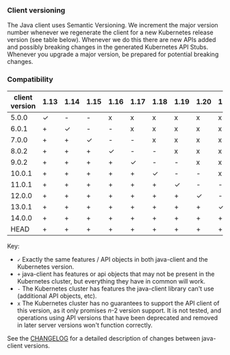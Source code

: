 ### Client versioning

The Java client uses Semantic Versioning. We increment the major version number whenever we
regenerate the client for a new Kubernetes release version (see table below). Whenever we do
this there are new APIs added and possibly breaking changes in the generated Kubernetes API
Stubs. Whenever you upgrade a major version, be prepared for potential breaking changes.



### Compatibility

|  client version  | 1.13      | 1.14     | 1.15     |  1.16     |  1.17    |  1.18    |  1.19    |  1.20    | 1.21 | 1.22 |
|------------------|-----------|----------|----------|-----------|----------|----------|----------|----------|------|--------
|  5.0.0           |  ✓        |  -       |  -       | x         | x        | x        | x        | x        | x    | x    |
|  6.0.1           |  +        |  ✓       |  -       | -         | x        | x        | x        | x        | x    | x    |
|  7.0.0           |  +        |  +       |  ✓       | -         | -        | x        | x        | x        | x    | x    |
|  8.0.2           |  +        |  +       |  +       | ✓         | -        | -        | x        | x        | x    | x    |
|  9.0.2           |  +        |  +       |  +       | +         | ✓        | -        | -        | x        | x    | x    |
|  10.0.1          |  +        |  +       |  +       | +         | +        | ✓        | -        | -        | x    | x    |
|  11.0.1          |  +        |  +       |  +       | +         | +        | +        | ✓        | -        | -    | x    |
|  12.0.0          |  +        |  +       |  +       | +         | +        | +        | +        | ✓        | -    | -    |
|  13.0.1          |  +        |  +       |  +       | +         | +        | +        | +        | +        | ✓    | -    |
|  14.0.0          |  +        |  +       |  +       | +         | +        | +        | +        | +        | +    | ✓    |
|  HEAD            |  +        |  +       |  +       | +         | +        | +        | +        | +        | +    | ✓    | 


Key: 

* `✓` Exactly the same features / API objects in both java-client and the Kubernetes
  version.
* `+` java-client has features or api objects that may not be present in the
  Kubernetes cluster, but everything they have in common will work.
* `-` The Kubernetes cluster has features the java-client library can't use
  (additional API objects, etc).
* `x` The Kubernetes cluster has no guarantees to support the API client of
  this version, as it only promises _n_-2 version support. It is not tested,
  and operations using API versions that have been deprecated and removed in
  later server versions won't function correctly.

See the [CHANGELOG](./CHANGELOG.md) for a detailed description of changes
between java-client versions.